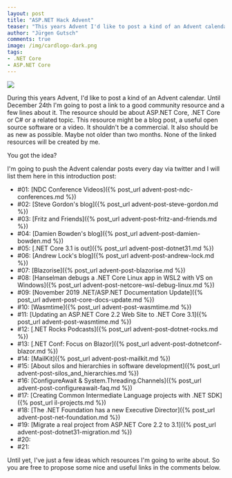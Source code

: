 ```yaml
---
layout: post
title: "ASP.NET Hack Advent"
teaser: "This years Advent I'd like to post a kind of an Advent calendar. Until December 24th I'm going to post a link to a good community resource and a few lines about it."
author: "Jürgen Gutsch"
comments: true
image: /img/cardlogo-dark.png
tags: 
- .NET Core
- ASP.NET Core
---
```


![]({{site.baseurl}}/img/advent/advent.jpg)

During this years Advent, I'd like to post a kind of an Advent calendar. Until December 24th I'm going to post a link to a good community resource and a few lines about it. The resource should be about ASP.NET Core, .NET Core or C# or a related topic. This resource might be a blog post, a useful open source software or a video. It shouldn't be a commercial. It also should be as new as possible. Maybe not older than two months. None of the linked resources will be created by me.

You got the idea?

I'm going to push the Advent calendar posts every day via twitter and I will list them here in this introduction post:

- #01: [NDC Conference Videos]({% post_url advent-post-ndc-conferences.md %})
- #02: [Steve Gordon's blog]({% post_url advent-post-steve-gordon.md %})
- #03: [Fritz and Friends]({% post_url advent-post-fritz-and-friends.md %})
- #04: [Damien Bowden's blog]({% post_url advent-post-damien-bowden.md %})
- #05: [.NET Core 3.1 is out]({% post_url advent-post-dotnet31.md %})
- #06: [Andrew Lock's blog]({% post_url advent-post-andrew-lock.md %})
- #07: [Blazorise]({% post_url advent-post-blazorise.md %})
- #08: [Hanselman debugs a .NET Core Linux app in WSL2 with VS on Windows]({% post_url advent-post-netcore-wsl-debug-linux.md %})
- #09: [November 2019 .NET/ASP.NET Documentation Update]({% post_url advent-post-core-docs-update.md %})
- #10: [Wasmtime]({% post_url advent-post-wasmtime.md %})
- #11: [Updating an ASP.NET Core 2.2 Web Site to .NET Core 3.1]({% post_url advent-post-wasmtime.md %})
- #12: [.NET Rocks Podcasts]({% post_url advent-post-dotnet-rocks.md %}) 
- #13: [.NET Conf: Focus on Blazor]({% post_url advent-post-dotnetconf-blazor.md %})
- #14: [MailKit]({% post_url advent-post-mailkit.md %})
- #15: [About silos and hierarchies in software development]({% post_url advent-post-silos_and_hierarchies.md %})
- #16: [ConfigureAwait & System.Threading.Channels]({% post_url advent-post-configureawait-faq.md %})
- #17: [Creating Common Intermediate Language projects with .NET SDK]({% post_url il-projects.md %})
- #18: [The .NET Foundation has a new Executive Director]({% post_url advent-post-net-foundation.md %})
- #19: [Migrate a real project from ASP.NET Core 2.2 to 3.1]({% post_url advent-post-dotnet31-migration.md %})
- #20:
- #21:

Until yet, I've just a few ideas which resources I'm going to write about. So you are free to propose some nice and useful links in the comments below. 

